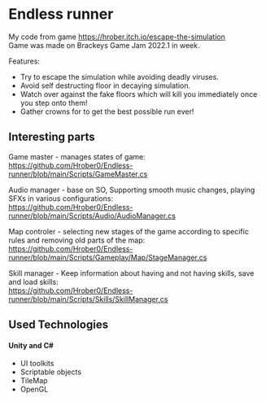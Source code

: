 # Endless runner
My code from game https://hrober.itch.io/escape-the-simulation <br>
Game was made on Brackeys Game Jam 2022.1 in week.

Features:
- Try to escape the simulation while avoiding deadly viruses.
- Avoid self destructing floor in decaying simulation.
- Watch over against the fake floors which will kill you immediately once you step onto them!
- Gather crowns for to get the best possible run ever!


## Interesting parts

Game master - manages states of game:<br>
https://github.com/Hrober0/Endless-runner/blob/main/Scripts/GameMaster.cs

Audio manager - base on SO, Supporting smooth music changes, playing SFXs in various configurations:<br>
https://github.com/Hrober0/Endless-runner/blob/main/Scripts/Audio/AudioManager.cs

Map controler - selecting new stages of the game according to specific rules and removing old parts of the map:<br>
https://github.com/Hrober0/Endless-runner/blob/main/Scripts/Gameplay/Map/StageManager.cs

Skill manager - Keep information about having and not having skills,  save and load skills:<br>
https://github.com/Hrober0/Endless-runner/blob/main/Scripts/Skills/SkillManager.cs


## Used Technologies

#### Unity and C#
- UI toolkits
- Scriptable objects
- TileMap
- OpenGL
